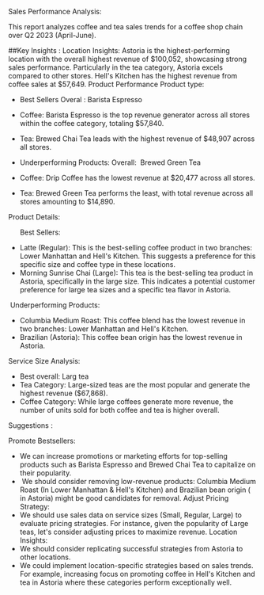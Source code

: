 
Sales Performance Analysis:

This report analyzes coffee and tea sales trends for a coffee shop chain over Q2 2023 (April-June).



##Key Insights : 
Location Insights:
Astoria is the highest-performing location with the overall highest revenue of $100,052, showcasing strong sales performance. Particularly in the tea category, Astoria excels compared to other stores.
Hell's Kitchen has the highest revenue from coffee sales at $57,649.
Product Performance
Product type: 
* Best Sellers
Overal : Barista Espresso
* Coffee: Barista Espresso is the top revenue generator across all stores within the coffee category, totaling $57,840.
* Tea: Brewed Chai Tea leads with the highest revenue of $48,907 across all stores.

* Underperforming Products:
Overall:  Brewed Green Tea
* Coffee: Drip Coffee has the lowest revenue at $20,477 across all stores.
* Tea: Brewed Green Tea performs the least, with total revenue across all stores amounting to $14,890.

Product Details: 

      Best Sellers: 
* Latte (Regular): This is the best-selling coffee product in two branches: Lower Manhattan and Hell's Kitchen. This suggests a preference for this specific size and coffee type in these locations.
* Morning Sunrise Chai (Large): This tea is the best-selling tea product in Astoria, specifically in the large size. This indicates a potential customer preference for large tea sizes and a specific tea flavor in Astoria.

 Underperforming Products:

* Columbia Medium Roast: This coffee blend has the lowest revenue in two branches: Lower Manhattan and Hell's Kitchen. 
* Brazilian (Astoria): This coffee bean origin has the lowest revenue in Astoria.


Service Size Analysis:
       
* Best overall: Larg tea 
* Tea Category: Large-sized teas are the most popular and generate the highest revenue ($67,868).
* Coffee Category: While large coffees generate more revenue, the number of units sold for both coffee and tea is higher overall.


Suggestions : 

Promote Bestsellers:
* We can increase promotions or marketing efforts for top-selling products such as Barista Espresso and Brewed Chai Tea to capitalize on their popularity.
*  We should consider removing low-revenue products: Columbia Medium Roast (In Lower Manhattan & Hell's Kitchen) and Brazilian bean origin ( in Astoria) might be good candidates for removal.
Adjust Pricing Strategy:
* We should use sales data on service sizes (Small, Regular, Large) to evaluate pricing strategies. For instance, given the popularity of Large teas, let's consider adjusting prices to maximize revenue.
Location Insights:
* We should consider replicating successful strategies from Astoria to other locations. 
* We could implement location-specific strategies based on sales trends. For example, increasing focus on promoting coffee in Hell's Kitchen and tea in Astoria where these categories perform exceptionally well.





